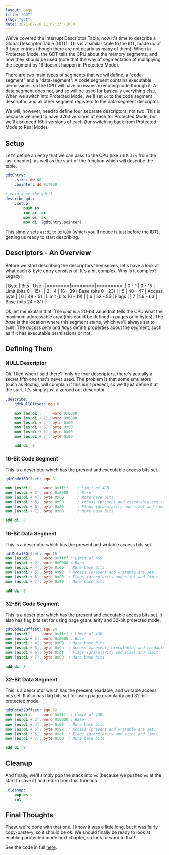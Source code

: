 ```yaml
---
layout: page
title: "GDT"
slug: "gdt"
date: 2021-07-18 11:07:23 +1000
---
```


We've covered the Interrupt Descriptor Table, now it's time to describe a Global Descriptor Table (GDT). This is a similar table to the IDT, made up of 8-byte entries (though there are not nearly as many of them). When in Protected Mode, the GDT tells the CPU about the memory segments, and how they should be used (note that the way of segmentation of multiplying the segment by 16 doesn't happen in Protected Mode).

There are two main types of segments that we wil define, a "code-segment" and a "data-segment". A code segment contains executable permissions, so the CPU will have no issues executing code through it. A data segment does not, and so will be used for basically everything else. When we switch into Protected Mode, we'll set `cs` to the code segment descriptor, and all other segment registers to the data segment descriptor.

We will, however, need to define four separate descriptors, not two. This is because we need to have 32bit versions of each for Protected Mode, but we'll also need 16bit versions of each (for switching back from Protected Mode to Real Mode).

## Setup
Let's define an entry that we can pass to the CPU (like `idtEntry` from the last chapter), as well as the start of the function which will describe the table. 

```nasm
gdtEntry:
	.size: dw 40
	.pointer: dd 0x7000
	
; void describe_gdt()
describe_gdt:
	.setup:
		push es
		xor ax, ax
		mov es, ax
		mov di, [gdtEntry.pointer]
```

This simply sets `es:di` to `0x7000` (which you'll notice is just before the IDT), getting us ready to start describing.

## Descriptors - An Overview
Before we start describing the descriptors themselves, let's have a look at what each 8-byte entry consists of. It's a bit complex. Why is it complex? Legacy!

| Byte | Bits | Use |
|========|========|=========|
| 0 - 1 | 0 - 15 | Limit (bits 0 - 15) |
| 2 - 4 | 16 - 39 | Base (bits 0 - 23) |
| 5 | 40 - 47 | Access byte |
| 6 | 48 - 51 | Limit (bits 16 - 19) |
| 6 | 52 - 55 | Flags |
| 7 | 56 - 63 | Base (bits 24 - 31) |

Ok, let me explain that. The *limit* is a 20-bit value that tells the CPU what the maximum addressable area (this could be defined in pages or in bytes). The *base* is the location where this segment starts, which we'll always set to `0x00`. The *access byte* and *flags* define properties about the segment, such as if it has executable permissions or not.

## Defining Them
### NULL Descriptor
Ok, I lied when I said there'll only be four descriptors, there's actually a secret fifth one that's never used. The problem is that some emulators (such as Bochs), will complain if this isn't present, so we'll just define it at the start. It's simply just a zeroed out descriptor.

```nasm
.describe:
	gdtNullOffset: equ 0
	
	mov [es:di],     word 0x0000
	mov [es:di + 2], word 0x0000
	mov [es:di + 4], byte 0x00
	mov [es:di + 5], byte 0x00
	mov [es:di + 6], byte 0x00
	mov [es:di + 7], byte 0x00

	add di, 8
```

### 16-Bit Code Segment
This is a descriptor which has the present and executable access bits set.

```nasm
gdtCode16Offset: equ 8

mov [es:di],     word 0xffff	; Limit of 4GB
mov [es:di + 2], word 0x0000	; Base
mov [es:di + 4], byte 0x00		; More base bits
mov [es:di + 5], byte 0x98		; Access (present and executable are set)
mov [es:di + 6], byte 0x00		; Flags (granularity and size) and limit
mov [es:di + 7], byte 0x00		; More base bits

add di, 8
```

### 16-Bit Data Segment
This is a descriptor which has the present and writable access bits set.

```nasm
gdtData16Offset: equ 16
mov [es:di],     word 0xffff ; Limit of 4GB
mov [es:di + 2], word 0x0000 ; Base
mov [es:di + 4], byte 0x00	; More base bits
mov [es:di + 5], byte 0x92	; Access (present and writable are set)
mov [es:di + 6], byte 0x00	; Flags (granularity and size) and limit
mov [es:di + 7], byte 0x00	; More base bits

add di, 8
```

### 32-Bit Code Segment
This is a descriptor which has the present and executable access bits set. It also has flag bits set for using page granularity and 32-bit protected mode.

```nasm
gdtCode32Offset: equ 24
mov [es:di],     word 0xffff ; Limit of 4GB
mov [es:di + 2], word 0x0000 ; Base
mov [es:di + 4], byte 0x00	; More base bits
mov [es:di + 5], byte 0x9a	; Access (present, executable, and readable are set)
mov [es:di + 6], byte 0xcf	; Flags (granularity and size) and limit
mov [es:di + 7], byte 0x00	; More base bits

add di, 8
```

### 32-Bit Data Segment
This is a descriptor which has the present, readable, and writable access bits set. It also has flag bits set for using page granularity and 32-bit protected mode.

```nasm
gdtData32Offset: equ 32
mov [es:di],     word 0xffff ; Limit of 4GB
mov [es:di + 2], word 0x0000 ; Base
mov [es:di + 4], byte 0x00	; More base bits
mov [es:di + 5], byte 0x92	; Access (present and writable are set)
mov [es:di + 6], byte 0xcf	; Flags (granularity and size) and limit
mov [es:di + 7], byte 0x00	; More base bits

add di, 8
```

## Cleanup
And finally, we'll simply pop the stack into `es` (because we pushed `es` at the start to save it) and return from this function.

```nasm
.cleanup:
	pop es
	ret
```

## Final Thoughts
Phew, we're done with that one. I know it was a little long, but it was fairly copy-paste-y, so it should be ok. We should finally be ready to look at enabling protected mode next chapter, so look forward to that!

See the code in full [here](https://github.com/FancyKillerPanda/OS-Tutorial/tree/ed3559fca0182c5206337ffc42b5e19cf23c5233).

